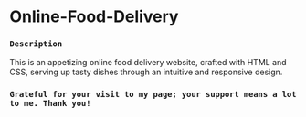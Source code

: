 # Online-Food-Delivery

### `Description`
This is an appetizing online food delivery website, crafted with HTML and CSS, serving up tasty dishes through an intuitive and responsive design.


### `Grateful for your visit to my page; your support means a lot to me. Thank you!`
